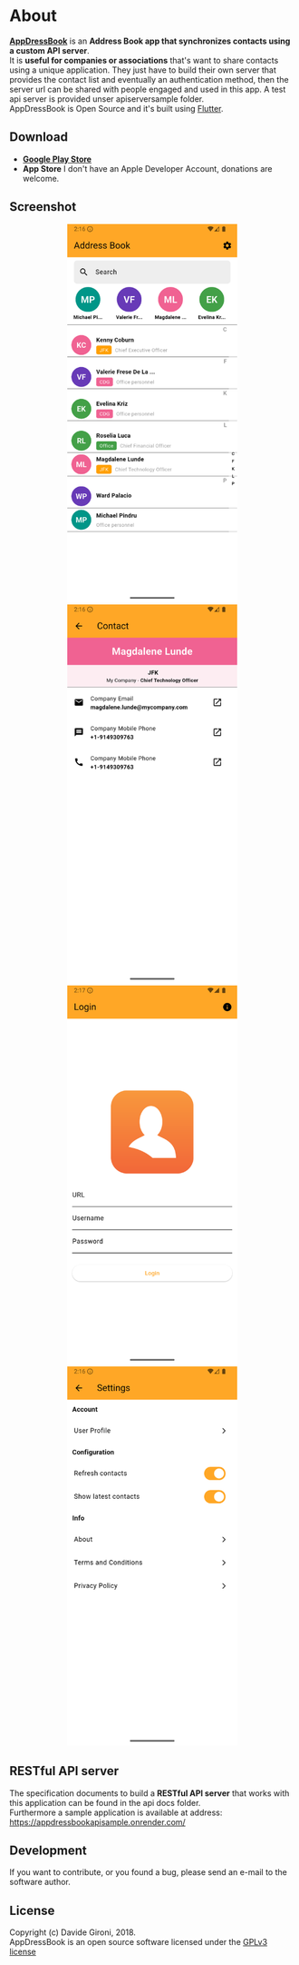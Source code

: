 About
===

**[AppDressBook](https://github.com/davidegironi/appdressbook)** is an **Address Book app that synchronizes contacts using a custom API server**.  
It is **useful for companies or associations** that's want to share contacts using a unique application. They just have to build their own server that provides the contact list and eventually an authentication method, then the server url can be shared with people engaged and used in this app. A test api server is provided unser apiserversample folder.  
AppDressBook is Open Source and it's built using [Flutter](https://flutter.dev/).

## Download
* **[Google Play Store](https://play.google.com/store/apps/details?id=com.davidegironi.appdressbook)**
* **App Store** I don't have an Apple Developer Account, donations are welcome.

## Screenshot
<p align="center">
  <img src="screenshots/android_contactlist.png" width="300"/>
  <img src="screenshots/android_contact.png" width="300"/>
  <img src="screenshots/android_login.png" width="300"/>
  <img src="screenshots/android_settings.png" width="300"/>
</p>

## RESTful API server
The specification documents to build a **RESTful API server** that works with this application can be found in the api docs folder.  
Furthermore a sample application is available at address: https://appdressbookapisample.onrender.com/

## Development

If you want to contribute, or you found a bug, please send an e-mail to the software author.

## License

Copyright (c) Davide Gironi, 2018.  
AppDressBook is an open source software licensed under the [GPLv3 license](http://opensource.org/licenses/GPL-3.0)